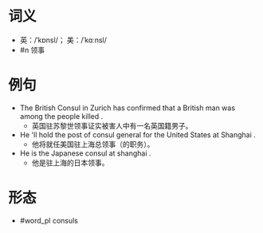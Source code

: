 # 词义
- 英：/ˈkɒnsl/； 美：/ˈkɑːnsl/
- #n 领事
# 例句
- The British Consul in Zurich has confirmed that a British man was among the people killed .
	- 英国驻苏黎世领事证实被害人中有一名英国籍男子。
- He 'll hold the post of consul general for the United States at Shanghai .
	- 他将就任美国驻上海总领事（的职务）。
- He is the Japanese consul at shanghai .
	- 他是驻上海的日本领事。
# 形态
- #word_pl consuls
